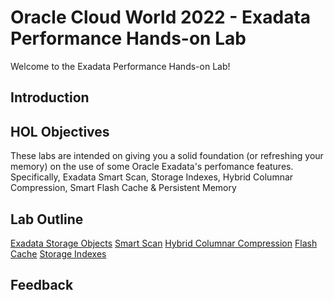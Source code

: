 # Oracle Cloud World 2022 - Exadata Performance Hands-on Lab

Welcome to the Exadata Performance Hands-on Lab!

## Introduction

## HOL Objectives

These labs are intended on giving you a solid foundation (or refreshing your memory) on the use of some Oracle Exadata's perfomance features. Specifically, Exadata Smart Scan, Storage Indexes, Hybrid Columnar Compression, Smart Flash Cache & Persistent Memory

## Lab Outline

[Exadata Storage Objects](cell/exadata_cell_lab.md)
[Smart Scan](smart_scan/smart_scan_lab.md)
[Hybrid Columnar Compression](hcc/hcc_lab.md)
[Flash Cache](flash_cache/flash_cache_lab.md)
[Storage Indexes](storage_indexes/storage_indexes_lab.md)

## Feedback
